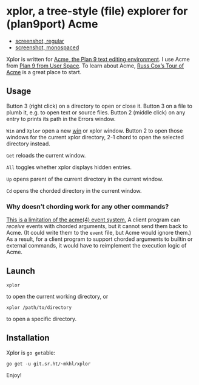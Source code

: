 xplor, a tree-style (file) explorer for (plan9port) Acme
========================================================

* [screenshot, regular](https://user-images.githubusercontent.com/505/55195521-111fce80-51ad-11e9-9725-58ceae7c785d.png)
* [screenshot, monospaced](https://user-images.githubusercontent.com/505/55195505-02391c00-51ad-11e9-9293-7b58a37a49d7.png)

Xplor is written for [Acme, the Plan 9 text editing environment][acme].
I use Acme from [Plan 9 from User Space][plan9port].
To learn about Acme, [Russ Cox’s Tour of Acme][tour] is a great place to start.

[acme]: http://acme.cat-v.org
[plan9port]: https://9fans.github.io/plan9port/
[tour]: https://research.swtch.com/acme


Usage
-----

Button 3 (right click) on a directory to open or close it.
Button 3 on a file to plumb it, e.g. to open text or source files.
Button 2 (middle click) on any entry to prints its path in the Errors window.

`Win` and `Xplor` open a new [win][] or xplor window.
Button 2 to open those windows for the current xplor directory,
2-1 chord to open the selected directory instead.

`Get` reloads the current window.

`All` toggles whether xplor displays hidden entries.

`Up` opens parent of the current directory in the current window.

`Cd` opens the chorded directory in the current window.

[win]: https://9fans.github.io/plan9port/man/man1/acme.html


### Why doesn’t chording work for any other commands?

[This is a limitation of the acme(4) event system.](https://github.com/9fans/plan9port/issues/165)
A client program can _receive_ events with chorded arguments,
but it cannot send them back to Acme.
(It could write them to the `event` file, but Acme would ignore them.)
As a result, for a client program to support chorded arguments
to builtin or external commands,
it would have to reimplement the execution logic of Acme.


Launch
------

	xplor

to open the current working directory, or

	xplor /path/to/directory

to open a specific directory.


Installation
------------

Xplor is `go get`able:

	go get -u git.sr.ht/~mkhl/xplor

Enjoy!
